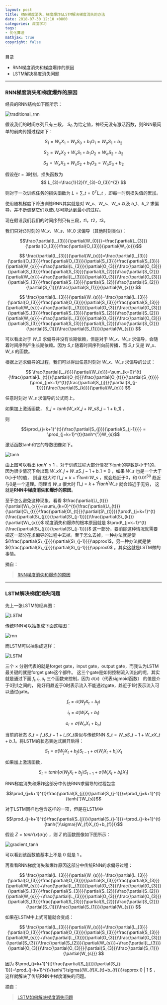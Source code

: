 ```yaml
---
layout: post
title: RNN梯度消失、梯度爆炸&LSTM解决梯度消失的办法
date: 2018-07-30 12:10 +0800
categories: 深度学习
tags:
- 优化算法
mathjax: true
copyright: false
---
```



目录

* RNN梯度消失和梯度爆炸的原因
* LSTM解决梯度消失问题


-----------

### RNN梯度消失和梯度爆炸的原因

经典的RNN结构如下图所示：

![traditional_rnn](/posts_res/2018-07-30-rnngradientdisappear/1.jpg)

假设我们的时间序列只有三段， $S_{0}$ 为给定值，神经元没有激活函数，则RNN最简单的前向传播过程如下：

$$S_{1}=W_{x}X_{1}+W_{s}S_{0}+b_{1}O_{1}=W_{o}S_{1}+b_{2}$$

$$S_{2}=W_{x}X_{2}+W_{s}S_{1}+b_{1}O_{2}=W_{o}S_{2}+b_{2}$$

$$S_{3}=W_{x}X_{3}+W_{s}S_{2}+b_{1}O_{3}=W_{o}S_{3}+b_{2}$$

假设在$t=3$时刻，损失函数为 
$$
L_{3}=\frac{1}{2}(Y_{3}-O_{3})^{2}
$$

则对于一次训练任务的损失函数为 $L=\sum\_{t=0}^{T}{L\_{t}}$ ，即每一时刻损失值的累加。

使用随机梯度下降法训练RNN其实就是对 $W\_{x}  、 W\_{s} 、 W\_{o}$ 以及 $b\_{1}、 b\_{2}$ 求偏导，并不断调整它们以使$L$尽可能达到最小的过程。

现在假设我们我们的时间序列只有三段，$t1，t2，t3$。

我们只对t3时刻的 $W\_{x}、W\_{s}、W\_{0}$ 求偏导（其他时刻类似）：

$$\frac{\partial{L_{3}}}{\partial{W_{0}}}=\frac{\partial{L_{3}}}{\partial{O_{3}}}\frac{\partial{O_{3}}}{\partial{W_{o}}}$$

$$
\frac{\partial{L_{3}}}{\partial{W_{x}}}=\frac{\partial{L_{3}}}{\partial{O_{3}}}\frac{\partial{O_{3}}}{\partial{S_{3}}}\frac{\partial{S_{3}}}{\partial{W_{x}}}+\frac{\partial{L_{3}}}{\partial{O_{3}}}\frac{\partial{O_{3}}}{\partial{S_{3}}}\frac{\partial{S_{3}}}{\partial{S_{2}}}\frac{\partial{S_{2}}}{\partial{W_{x}}}+\frac{\partial{L_{3}}}{\partial{O_{3}}}\frac{\partial{O_{3}}}{\partial{S_{3}}}\frac{\partial{S_{3}}}{\partial{S_{2}}}\frac{\partial{S_{2}}}{\partial{S_{1}}}\frac{\partial{S_{1}}}{\partial{W_{x}}}
$$

$$
\frac{\partial{L_{3}}}{\partial{W_{s}}}=\frac{\partial{L_{3}}}{\partial{O_{3}}}\frac{\partial{O_{3}}}{\partial{S_{3}}}\frac{\partial{S_{3}}}{\partial{W_{s}}}+\frac{\partial{L_{3}}}{\partial{O_{3}}}\frac{\partial{O_{3}}}{\partial{S_{3}}}\frac{\partial{S_{3}}}{\partial{S_{2}}}\frac{\partial{S_{2}}}{\partial{W_{s}}}+\frac{\partial{L_{3}}}{\partial{O_{3}}}\frac{\partial{O_{3}}}{\partial{S_{3}}}\frac{\partial{S_{3}}}{\partial{S_{2}}}\frac{\partial{S_{2}}}{\partial{S_{1}}}\frac{\partial{S_{1}}}{\partial{W_{s}}}
$$

可以看出对于 $W\_{0}$ 求偏导并没有长期依赖，但是对于 $W\_{x}、W\_{s}$ 求偏导，会随着时间序列产生长期依赖。因为 $S\_{t}$ 随着时间序列向前传播，而 $S\_{t}$ 又是 $W\_{x}、W\_{s}$ 的函数。

根据上述求偏导的过程，我们可以得出任意时刻对 $W\_{x}、W\_{s}$ 求偏导的公式：

$$
\frac{\partial{L_{t}}}{\partial{W_{x}}}=\sum_{k=0}^{t}{\frac{\partial{L_{t}}}{\partial{O_{t}}}\frac{\partial{O_{t}}}{\partial{S_{t}}}}(\prod_{j=k+1}^{t}{\frac{\partial{S_{j}}}{\partial{S_{j-1}}}})\frac{\partial{S_{k}}}{\partial{W_{x}}}
$$

任意时刻对 $W\_{s}$ 求偏导的公式同上。

如果加上激活函数， $S\_{j}=tanh(W\_{x}X\_{j}+W\_{s}S\_{j-1}+b\_{1})$ ，

则 

$$\prod_{j=k+1}^{t}{\frac{\partial{S_{j}}}{\partial{S_{j-1}}}} = \prod_{j=k+1}^{t}{tanh^{'}}W_{s}$$

激活函数tanh和它的导数图像如下。

![tanh](/posts_res/2018-07-30-rnngradientdisappear/2.jpg)


由上图可以看出 $tanh' \leq 1$ ，对于训练过程大部分情况下$tanh$的导数是小于1的，因为很少情况下会出现 $W\_{x}X\_{j}+W\_{s}S\_{j-1}+b\_{1}=0$ ，如果 $W\_{s}$ 也是一个大于0小于1的值，
则当t很大时 $\prod\_{j=k+1}^{t} {tanh'} W\_{s}$ ，就会趋近于$0$，和 $0.01^{50}$ 趋近与$0$是一个道理。同理当 $W\_{s}$ 很大时 $\prod\_{j=k+1}^{t}{tanh^{'}}W\_{s}$ 就会趋近于无穷，
这就是**RNN中梯度消失和爆炸的原因**。

至于怎么避免这种现象，看看 $\frac{\partial{L\_{t}}}{\partial{W\_{x}}}=\sum\_{k=0}^{t}{\frac{\partial{L\_{t}}}{\partial{O\_{t}}}\frac{\partial{O\_{t}}}{\partial{S\_{t}}}}(\prod\_{j=k+1}^{t}{\frac{\partial{S\_{j}}}{\partial{S\_{j-1}}}})\frac{\partial{S\_{k}}}{\partial{W\_{x}}}$ 梯度消失和爆炸的根本原因就是 $\prod\_{j=k+1}^{t}{\frac{\partial{S\_{j}}}{\partial{S\_{j-1}}}}$ 这一部分，要消除这种情况就需要把这一部分在求偏导的过程中去掉。至于怎么去掉，一种办法就是使 ${\frac{\partial{S\_{j}}}{\partial{S\_{j-1}}}}\approx1$，另一种办法就是使 ${\frac{\partial{S\_{j}}}{\partial{S\_{j-1}}}}\approx0$ 。其实这就是LSTM做的事情。


摘自：
> [RNN梯度消失和爆炸的原因](https://zhuanlan.zhihu.com/p/28687529)


-----------

### LSTM解决梯度消失问题

先上一张LSTM的经典图：

![LSTM](/posts_res/2018-07-30-rnngradientdisappear/3.jpg)

传统RNN可以抽象成下面这幅图：

![rnn](/posts_res/2018-07-30-rnngradientdisappear/4.jpg)

而LSTM可以抽象成这样：

![LSTM](/posts_res/2018-07-30-rnngradientdisappear/5.jpg)

三个 × 分别代表的就是forget gate，input gate，output gate，而我认为LSTM最关键的就是forget gate这个部件。
这三个gate是如何控制流入流出的呢，其实就是通过下面 $f_{t},i_{t},o_{t}$ 三个函数来控制，因为 $\sigma(x)$（代表sigmoid函数） 的值是介于0到1之间的，
刚好用趋近于0时表示流入不能通过gate，趋近于1时表示流入可以通过gate。

$$f_{t}=\sigma({W_{f}X_{t}}+b_{f})$$

$$i_{t}=\sigma({W_{i}X_{t}}+b_{i})$$

$$o_{i}=\sigma({W_{o}X_{t}}+b_{o})$$

当前的状态 $S\_{t}=f\_{t}S\_{t-1}+i\_{t}X\_{t}$类似与传统RNN $S\_{t}=W\_{s}S\_{t-1}+W\_{x}X\_{t}+b\_{1}$。将LSTM的状态表达式展开后得：

$$S_{t}=\sigma(W_{f}X_{t}+b_{f})S_{t-1}+\sigma(W_{i}X_{t}+b_{i})X_{t}$$

如果加上激活函数， 

$$S_{t}=tanh\left[\sigma(W_{f}X_{t}+b_{f})S_{t-1}+\sigma(W_{i}X_{t}+b_{i})X_{t}\right]$$

RNN梯度消失和爆炸这部分中传统RNN求偏导的过程包含 

$$\prod_{j=k+1}^{t}\frac{\partial{S_{j}}}{\partial{S_{j-1}}}=\prod_{j=k+1}^{t}{tanh{'}W_{s}}$$

对于LSTM同样也包含这样的一项，但是在LSTM中 

$$\prod_{j=k+1}^{t}\frac{\partial{S_{j}}}{\partial{S_{j-1}}}=\prod_{j=k+1}^{t}{tanh{’}\sigma({W_{f}X_{t}+b_{f}})}$$

假设 $Z=tanh{'}(x)\sigma({y})$ ，则 $Z$ 的函数图像如下图所示：

![gradient_tanh](/posts_res/2018-07-30-rnngradientdisappear/6.jpg)

可以看到该函数值基本上不是 0 就是 1 。

再看看RNN梯度消失和爆炸原因这部分中传统RNN的求偏导过程：

$$
\frac{\partial{L_{3}}}{\partial{W_{s}}}=\frac{\partial{L_{3}}}{\partial{O_{3}}}\frac{\partial{O_{3}}}{\partial{S_{3}}}\frac{\partial{S_{3}}}{\partial{W_{s}}}+\frac{\partial{L_{3}}}{\partial{O_{3}}}\frac{\partial{O_{3}}}{\partial{S_{3}}}\frac{\partial{S_{3}}}{\partial{S_{2}}}\frac{\partial{S_{2}}}{\partial{W_{s}}}+\frac{\partial{L_{3}}}{\partial{O_{3}}}\frac{\partial{O_{3}}}{\partial{S_{3}}}\frac{\partial{S_{3}}}{\partial{S_{2}}}\frac{\partial{S_{2}}}{\partial{S_{1}}}\frac{\partial{S_{1}}}{\partial{W_{s}}}
$$

如果在LSTM中上式可能就会变成：

$$
\frac{\partial{L_{3}}}{\partial{W_{s}}}=\frac{\partial{L_{3}}}{\partial{O_{3}}}\frac{\partial{O_{3}}}{\partial{S_{3}}}\frac{\partial{S_{3}}}{\partial{W_{s}}}+\frac{\partial{L_{3}}}{\partial{O_{3}}}\frac{\partial{O_{3}}}{\partial{S_{3}}}\frac{\partial{S_{2}}}{\partial{W_{s}}}+\frac{\partial{L_{3}}}{\partial{O_{3}}}\frac{\partial{O_{3}}}{\partial{S_{3}}}\frac{\partial{S_{1}}}{\partial{W_{s}}}
$$

因为 $\prod\_{j=k+1}^{t}\frac{\partial{S\_{j}}}{\partial{S\_{j-1}}}=\prod\_{j=k+1}^{t}{tanh{’}\sigma({W\_{f}X\_{t}+b\_{f}})}\approx 0 \| 1 $ ，这样就解决了传统RNN中梯度消失的问题。


摘自：
> [LSTM如何解决梯度消失问题](https://zhuanlan.zhihu.com/p/28749444)


